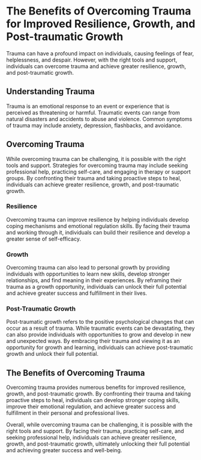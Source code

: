 The Benefits of Overcoming Trauma for Improved Resilience, Growth, and Post-traumatic Growth
==========================================================================================================================

Trauma can have a profound impact on individuals, causing feelings of fear, helplessness, and despair. However, with the right tools and support, individuals can overcome trauma and achieve greater resilience, growth, and post-traumatic growth.

Understanding Trauma
--------------------

Trauma is an emotional response to an event or experience that is perceived as threatening or harmful. Traumatic events can range from natural disasters and accidents to abuse and violence. Common symptoms of trauma may include anxiety, depression, flashbacks, and avoidance.

Overcoming Trauma
-----------------

While overcoming trauma can be challenging, it is possible with the right tools and support. Strategies for overcoming trauma may include seeking professional help, practicing self-care, and engaging in therapy or support groups. By confronting their trauma and taking proactive steps to heal, individuals can achieve greater resilience, growth, and post-traumatic growth.

### Resilience

Overcoming trauma can improve resilience by helping individuals develop coping mechanisms and emotional regulation skills. By facing their trauma and working through it, individuals can build their resilience and develop a greater sense of self-efficacy.

### Growth

Overcoming trauma can also lead to personal growth by providing individuals with opportunities to learn new skills, develop stronger relationships, and find meaning in their experiences. By reframing their trauma as a growth opportunity, individuals can unlock their full potential and achieve greater success and fulfillment in their lives.

### Post-Traumatic Growth

Post-traumatic growth refers to the positive psychological changes that can occur as a result of trauma. While traumatic events can be devastating, they can also provide individuals with opportunities to grow and develop in new and unexpected ways. By embracing their trauma and viewing it as an opportunity for growth and learning, individuals can achieve post-traumatic growth and unlock their full potential.

The Benefits of Overcoming Trauma
---------------------------------

Overcoming trauma provides numerous benefits for improved resilience, growth, and post-traumatic growth. By confronting their trauma and taking proactive steps to heal, individuals can develop stronger coping skills, improve their emotional regulation, and achieve greater success and fulfillment in their personal and professional lives.

Overall, while overcoming trauma can be challenging, it is possible with the right tools and support. By facing their trauma, practicing self-care, and seeking professional help, individuals can achieve greater resilience, growth, and post-traumatic growth, ultimately unlocking their full potential and achieving greater success and well-being.
